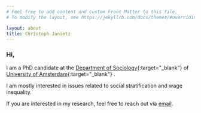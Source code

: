 ```yaml
---
# Feel free to add content and custom Front Matter to this file.
# To modify the layout, see https://jekyllrb.com/docs/themes/#overriding-theme-defaults

layout: about
title: Christoph Janietz
---
```



### Hi,

I am a PhD candidate at the [Department of Sociology](https://www.uva.nl/en/about-the-uva/organisation/faculties/faculty-of-social-and-behavioural-sciences/disciplines/sociology/sociology.html){:target="_blank"} of [University of Amsterdam](https://www.uva.nl/en){:target="_blank"} .

I am mostly interested in issues related to social stratification and wage inequality.

If you are interested in my research, feel free to reach out via [email](mailto:c.janietz@uva.nl).
